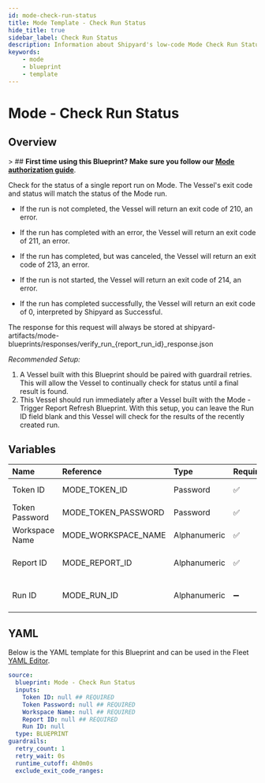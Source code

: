 ```yaml
---
id: mode-check-run-status
title: Mode Template - Check Run Status
hide_title: true
sidebar_label: Check Run Status
description: Information about Shipyard's low-code Mode Check Run Status blueprint. Verify the status of a recently triggered Mode report.
keywords:
    - mode
    - blueprint
    - template
---
```


# Mode - Check Run Status

## Overview

&gt; ## **First time using this Blueprint? Make sure you follow our [Mode authorization guide](https://www.shipyardapp.com/docs/blueprint-library/mode/mode-authorization/)**.

Check for the status of a single report run on Mode. The Vessel&#39;s exit code and status will match the status of the Mode run.

- If the run is not completed, the Vessel will return an exit code of 210, an error.

- If the run has completed with an error, the Vessel will return an exit code of 211, an error.
- If the run has completed, but was canceled, the Vessel will return an exit code of 213, an error.
- If the run is not started, the Vessel will return an exit code of 214, an error.
- If the run has completed successfully, the Vessel will return an exit code of 0, interpreted by Shipyard as Successful.

The response for this request will always be stored at shipyard-artifacts/mode-blueprints/responses/verify_run_{report_run_id}_response.json

*Recommended Setup:*
1. A Vessel built with this Blueprint should be paired with guardrail retries. This will allow the Vessel to continually check for status until a final result is found.
2. This Vessel should run immediately after a Vessel built with the Mode - Trigger Report Refresh Blueprint. With this setup, you can leave the Run ID field blank and this Vessel will check for the results of the recently created run.



## Variables

| Name | Reference | Type | Required | Default | Options | Description |
|:---|:---|:---|:---|:---|:---|:---|
| Token ID | MODE_TOKEN_ID | Password | :white_check_mark: | - | - | The ID of the Token used to authenticate with Mode. |
| Token Password | MODE_TOKEN_PASSWORD | Password | :white_check_mark: | - | - | The Token Password associated to the Token ID used to authenticate with Mode. |
| Workspace Name | MODE_WORKSPACE_NAME | Alphanumeric | :white_check_mark: | - | - | Typically found in the URL structure as https://app.mode.com/ACCOUNT_NAME/ |
| Report ID | MODE_REPORT_ID | Alphanumeric | :white_check_mark: | - | - | Numeric ID of the report you want to download, typically found at the end of the URL. |
| Run ID | MODE_RUN_ID | Alphanumeric | :heavy_minus_sign: | - | - | The report run ID that you want to check the status of. If connected to a &#34;Trigger Sync&#34; Blueprint, leave blank. |


## YAML

Below is the YAML template for this Blueprint and can be used in the Fleet [YAML Editor](../../reference/fleets/yaml-editor.md).

```yaml
source:
  blueprint: Mode - Check Run Status
  inputs:
    Token ID: null ## REQUIRED
    Token Password: null ## REQUIRED
    Workspace Name: null ## REQUIRED
    Report ID: null ## REQUIRED
    Run ID: null 
  type: BLUEPRINT
guardrails:
  retry_count: 1
  retry_wait: 0s
  runtime_cutoff: 4h0m0s
  exclude_exit_code_ranges:
```
